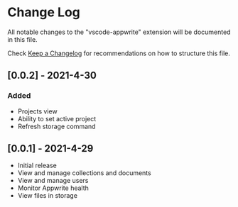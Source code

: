 # Change Log

All notable changes to the "vscode-appwrite" extension will be documented in this file.

Check [Keep a Changelog](http://keepachangelog.com/) for recommendations on how to structure this file.

## [0.0.2] - 2021-4-30

### Added
- Projects view
- Ability to set active project
- Refresh storage command


## [0.0.1] - 2021-4-29

- Initial release
- View and manage collections and documents
- View and manage users
- Monitor Appwrite health
- View files in storage
